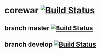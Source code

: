 # corewar [![Build Status](https://travis-ci.org/tarama78/corewar.svg)](https://travis-ci.org/tarama78/corewar)

## branch master [![Build Status](https://travis-ci.org/tarama78/corewar.svg?branch=master)](https://travis-ci.org/tarama78/corewar)

## branch develop [![Build Status](https://travis-ci.org/tarama78/corewar.svg?branch=develop)](https://travis-ci.org/tarama78/corewar)
